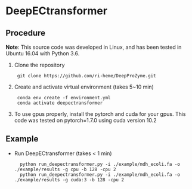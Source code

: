 # DeepECtransformer

## Procedure

**Note**: 
This source code was developed in Linux, and has been tested in Ubuntu 16.04 with Python 3.6.

1. Clone the repository

        git clone https://github.com/ri-heme/DeepProZyme.git

2. Create and activate virtual environment (takes 5~10 min)

        conda env create -f environment.yml
        conda activate deepectransformer

3. To use gpus properly, install the pytorch and cuda for your gpus. This code was tested on pytorch=1.7.0 using cuda version 10.2



## Example


- Run DeepECtransformer (takes < 1 min)

        python run_deepectransformer.py -i ./example/mdh_ecoli.fa -o ./example/results -g cpu -b 128 -cpu 2
        python run_deepectransformer.py -i ./example/mdh_ecoli.fa -o ./example/results -g cuda:3 -b 128 -cpu 2
